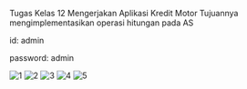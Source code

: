 Tugas Kelas 12 Mengerjakan Aplikasi Kredit Motor
Tujuannya mengimplementasikan operasi hitungan pada AS

id: admin

password: admin

![1](https://user-images.githubusercontent.com/96564588/219869435-f51683ea-1705-476a-b880-f4e9f1379358.png)
![2](https://user-images.githubusercontent.com/96564588/219869442-b6a9a77a-3bdf-4bce-9612-569599a52bd6.png)
![3](https://user-images.githubusercontent.com/96564588/219869451-8cb66557-1900-405b-ab45-778a43188115.png)
![4](https://user-images.githubusercontent.com/96564588/219869465-5c078083-3991-411f-8849-66e9dcc241b5.png)
![5](https://user-images.githubusercontent.com/96564588/219869474-658a779c-75cd-46fd-9e9b-aaf4b38fb5f5.png)
